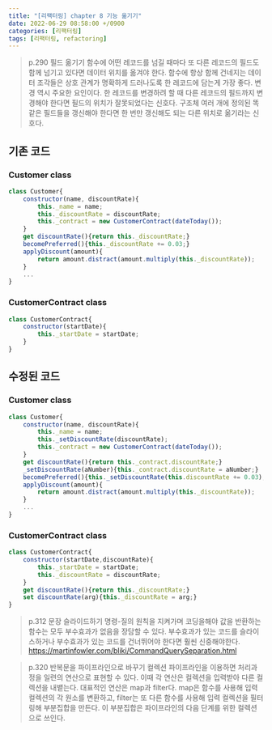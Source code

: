 ```yaml
---
title: "[리팩터링] chapter 8 기능 옮기기"
date: 2022-06-29 08:58:00 +/0900
categories: [리팩터링]
tags: [리팩터링, refactoring]    
---
```


>p.290
>필드 옮기기
>함수에 어떤 레코드를 넘길 때마다 또 다른 레코드의 필드도 함께 넘기고 있다면 데이터 위치를 옮겨야 한다. 함수에 항상 함께 건네지는 데이터 조각들은 상호 관계가 명확하게 드러나도록 한 레코드에 담는게 가장 좋다. 
>변경 역시 주요한 요인이다. 한 레코드를 변경하려 할 때 다른 레코드의 필드까지 변경해야 한다면 필드의 위치가 잘못되었다는 신호다.
>구조체 여러 개에 정의된 똑같은 필드들을 갱신해야 한다면 한 번만 갱신해도 되는 다른 위치로 옮기라는 신호다.

## 기존 코드
### Customer class
```javascript
class Customer{
	constructor(name, discountRate){
		this._name = name;
		this._discountRate = discountRate;
		this._contract = new CustomerContract(dateToday());
	}
	get discountRate(){return this._discountRate;}
	becomePreferred(){this._discountRate += 0.03;}
	applyDiscount(amount){
		return amount.distract(amount.multiply(this._discountRate));
	}
	...
}
```

### CustomerContract class
```javascript
class CustomerContract{
	constructor(startDate){
		this._startDate = startDate;
	}
}
```

## 수정된 코드
### Customer class
```javascript
class Customer{
	constructor(name, discountRate){
		this._name = name;
		this._setDiscountRate(discountRate);
		this._contract = new CustomerContract(dateToday());
	}
	get discountRate(){return this._contract.discountRate;}
	_setDiscountRate(aNumber){this._contract.discountRate = aNumber;}
	becomePreferred(){this._setDiscountRate(this.discountRate += 0.03);}
	applyDiscount(amount){
		return amount.distract(amount.multiply(this._discountRate));
	}
	...
}
```

### CustomerContract class
```javascript
class CustomerContract{
	constructor(startDate,discountRate){
		this._startDate = startDate;
		this._discountRate = discountRate;
	}
	get discountRate(){return this._discountRate;}
	set discountRate(arg){this._discountRate = arg;}
}
```



>p.312
>문장 슬라이드하기
>명령-질의 원칙을 지켜가며 코딩을해야 값을 반환하는 함수는 모두 부수효과가 없음을 장담할 수 있다.
> 부수효과가 있는 코드를 슬라이스하거나 부수효과가 있는 코드를 건너뛰어야 한다면 훨씬 신중해야한다. 
><https://martinfowler.com/bliki/CommandQuerySeparation.html>

>p.320
>반복문을 파이프라인으로 바꾸기
>컬렉션 파이프라인을 이용하면 처리과정을 일련의 연산으로 표현할 수 있다. 이때 각 연산은 컬렉션을 입력받아 다른 컬렉션을 내뱉는다. 대표적인 연산은 map과 filter다. map은 함수를 사용해 입력 컬렉션의 각 원소를 변환하고, filter는 또 다른 함수를 사용해 입력 컬렉션을 필터링해 부분집합을 만든다. 이 부분집합은 파이프라인의 다음 단계를 위한 컬렉션으로 쓰인다. 